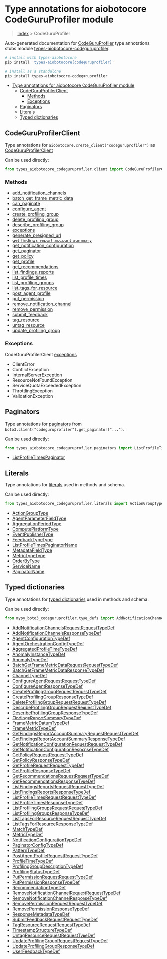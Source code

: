<a id="type-annotations-for-aiobotocore-codeguruprofiler-module"></a>

# Type annotations for aiobotocore CodeGuruProfiler module

> [Index](..) > CodeGuruProfiler

Auto-generated documentation for
[CodeGuruProfiler](https://boto3.amazonaws.com/v1/documentation/api/latest/reference/services/codeguruprofiler.html#CodeGuruProfiler)
type annotations stubs module
[types-aiobotocore-codeguruprofiler](https://pypi.org/project/types-aiobotocore-codeguruprofiler/).

```bash
# install with types-aiobotocore
pip install 'types-aiobotocore[codeguruprofiler]'

# install as a standalone
pip install types-aiobotocore-codeguruprofiler
```

- [Type annotations for aiobotocore CodeGuruProfiler module](#type-annotations-for-aiobotocore-codeguruprofiler-module)
  - [CodeGuruProfilerClient](#codeguruprofilerclient)
    - [Methods](#methods)
    - [Exceptions](#exceptions)
  - [Paginators](#paginators)
  - [Literals](#literals)
  - [Typed dictionaries](#typed-dictionaries)

<a id="codeguruprofilerclient"></a>

## CodeGuruProfilerClient

Type annotations for `aiobotocore.create_client("codeguruprofiler")` as
[CodeGuruProfilerClient](./client.md)

Can be used directly:

```python
from types_aiobotocore_codeguruprofiler.client import CodeGuruProfilerClient
```

<a id="methods"></a>

### Methods

- [add_notification_channels](./client.md#add_notification_channels)
- [batch_get_frame_metric_data](./client.md#batch_get_frame_metric_data)
- [can_paginate](./client.md#can_paginate)
- [configure_agent](./client.md#configure_agent)
- [create_profiling_group](./client.md#create_profiling_group)
- [delete_profiling_group](./client.md#delete_profiling_group)
- [describe_profiling_group](./client.md#describe_profiling_group)
- [exceptions](./client.md#exceptions)
- [generate_presigned_url](./client.md#generate_presigned_url)
- [get_findings_report_account_summary](./client.md#get_findings_report_account_summary)
- [get_notification_configuration](./client.md#get_notification_configuration)
- [get_paginator](./client.md#get_paginator)
- [get_policy](./client.md#get_policy)
- [get_profile](./client.md#get_profile)
- [get_recommendations](./client.md#get_recommendations)
- [list_findings_reports](./client.md#list_findings_reports)
- [list_profile_times](./client.md#list_profile_times)
- [list_profiling_groups](./client.md#list_profiling_groups)
- [list_tags_for_resource](./client.md#list_tags_for_resource)
- [post_agent_profile](./client.md#post_agent_profile)
- [put_permission](./client.md#put_permission)
- [remove_notification_channel](./client.md#remove_notification_channel)
- [remove_permission](./client.md#remove_permission)
- [submit_feedback](./client.md#submit_feedback)
- [tag_resource](./client.md#tag_resource)
- [untag_resource](./client.md#untag_resource)
- [update_profiling_group](./client.md#update_profiling_group)

<a id="exceptions"></a>

### Exceptions

CodeGuruProfilerClient [exceptions](./client.md#exceptions)

- ClientError
- ConflictException
- InternalServerException
- ResourceNotFoundException
- ServiceQuotaExceededException
- ThrottlingException
- ValidationException

<a id="paginators"></a>

## Paginators

Type annotations for [paginators](./paginators.md) from
`boto3.client("codeguruprofiler").get_paginator("...")`.

Can be used directly:

```python
from types_aiobotocore_codeguruprofiler.paginators import ListProfileTimesPaginator, ...
```

- [ListProfileTimesPaginator](./paginators.md#listprofiletimespaginator)

<a id="literals"></a>

## Literals

Type annotations for [literals](./literals.md) used in methods and schema.

Can be used directly:

```python
from types_aiobotocore_codeguruprofiler.literals import ActionGroupType, ...
```

- [ActionGroupType](./literals.md#actiongrouptype)
- [AgentParameterFieldType](./literals.md#agentparameterfieldtype)
- [AggregationPeriodType](./literals.md#aggregationperiodtype)
- [ComputePlatformType](./literals.md#computeplatformtype)
- [EventPublisherType](./literals.md#eventpublishertype)
- [FeedbackTypeType](./literals.md#feedbacktypetype)
- [ListProfileTimesPaginatorName](./literals.md#listprofiletimespaginatorname)
- [MetadataFieldType](./literals.md#metadatafieldtype)
- [MetricTypeType](./literals.md#metrictypetype)
- [OrderByType](./literals.md#orderbytype)
- [ServiceName](./literals.md#servicename)
- [PaginatorName](./literals.md#paginatorname)

<a id="typed-dictionaries"></a>

## Typed dictionaries

Type annotations for [typed dictionaries](./type_defs.md) used in methods and
schema.

Can be used directly:

```python
from mypy_boto3_codeguruprofiler.type_defs import AddNotificationChannelsRequestRequestTypeDef, ...
```

- [AddNotificationChannelsRequestRequestTypeDef](./type_defs.md#addnotificationchannelsrequestrequesttypedef)
- [AddNotificationChannelsResponseTypeDef](./type_defs.md#addnotificationchannelsresponsetypedef)
- [AgentConfigurationTypeDef](./type_defs.md#agentconfigurationtypedef)
- [AgentOrchestrationConfigTypeDef](./type_defs.md#agentorchestrationconfigtypedef)
- [AggregatedProfileTimeTypeDef](./type_defs.md#aggregatedprofiletimetypedef)
- [AnomalyInstanceTypeDef](./type_defs.md#anomalyinstancetypedef)
- [AnomalyTypeDef](./type_defs.md#anomalytypedef)
- [BatchGetFrameMetricDataRequestRequestTypeDef](./type_defs.md#batchgetframemetricdatarequestrequesttypedef)
- [BatchGetFrameMetricDataResponseTypeDef](./type_defs.md#batchgetframemetricdataresponsetypedef)
- [ChannelTypeDef](./type_defs.md#channeltypedef)
- [ConfigureAgentRequestRequestTypeDef](./type_defs.md#configureagentrequestrequesttypedef)
- [ConfigureAgentResponseTypeDef](./type_defs.md#configureagentresponsetypedef)
- [CreateProfilingGroupRequestRequestTypeDef](./type_defs.md#createprofilinggrouprequestrequesttypedef)
- [CreateProfilingGroupResponseTypeDef](./type_defs.md#createprofilinggroupresponsetypedef)
- [DeleteProfilingGroupRequestRequestTypeDef](./type_defs.md#deleteprofilinggrouprequestrequesttypedef)
- [DescribeProfilingGroupRequestRequestTypeDef](./type_defs.md#describeprofilinggrouprequestrequesttypedef)
- [DescribeProfilingGroupResponseTypeDef](./type_defs.md#describeprofilinggroupresponsetypedef)
- [FindingsReportSummaryTypeDef](./type_defs.md#findingsreportsummarytypedef)
- [FrameMetricDatumTypeDef](./type_defs.md#framemetricdatumtypedef)
- [FrameMetricTypeDef](./type_defs.md#framemetrictypedef)
- [GetFindingsReportAccountSummaryRequestRequestTypeDef](./type_defs.md#getfindingsreportaccountsummaryrequestrequesttypedef)
- [GetFindingsReportAccountSummaryResponseTypeDef](./type_defs.md#getfindingsreportaccountsummaryresponsetypedef)
- [GetNotificationConfigurationRequestRequestTypeDef](./type_defs.md#getnotificationconfigurationrequestrequesttypedef)
- [GetNotificationConfigurationResponseTypeDef](./type_defs.md#getnotificationconfigurationresponsetypedef)
- [GetPolicyRequestRequestTypeDef](./type_defs.md#getpolicyrequestrequesttypedef)
- [GetPolicyResponseTypeDef](./type_defs.md#getpolicyresponsetypedef)
- [GetProfileRequestRequestTypeDef](./type_defs.md#getprofilerequestrequesttypedef)
- [GetProfileResponseTypeDef](./type_defs.md#getprofileresponsetypedef)
- [GetRecommendationsRequestRequestTypeDef](./type_defs.md#getrecommendationsrequestrequesttypedef)
- [GetRecommendationsResponseTypeDef](./type_defs.md#getrecommendationsresponsetypedef)
- [ListFindingsReportsRequestRequestTypeDef](./type_defs.md#listfindingsreportsrequestrequesttypedef)
- [ListFindingsReportsResponseTypeDef](./type_defs.md#listfindingsreportsresponsetypedef)
- [ListProfileTimesRequestRequestTypeDef](./type_defs.md#listprofiletimesrequestrequesttypedef)
- [ListProfileTimesResponseTypeDef](./type_defs.md#listprofiletimesresponsetypedef)
- [ListProfilingGroupsRequestRequestTypeDef](./type_defs.md#listprofilinggroupsrequestrequesttypedef)
- [ListProfilingGroupsResponseTypeDef](./type_defs.md#listprofilinggroupsresponsetypedef)
- [ListTagsForResourceRequestRequestTypeDef](./type_defs.md#listtagsforresourcerequestrequesttypedef)
- [ListTagsForResourceResponseTypeDef](./type_defs.md#listtagsforresourceresponsetypedef)
- [MatchTypeDef](./type_defs.md#matchtypedef)
- [MetricTypeDef](./type_defs.md#metrictypedef)
- [NotificationConfigurationTypeDef](./type_defs.md#notificationconfigurationtypedef)
- [PaginatorConfigTypeDef](./type_defs.md#paginatorconfigtypedef)
- [PatternTypeDef](./type_defs.md#patterntypedef)
- [PostAgentProfileRequestRequestTypeDef](./type_defs.md#postagentprofilerequestrequesttypedef)
- [ProfileTimeTypeDef](./type_defs.md#profiletimetypedef)
- [ProfilingGroupDescriptionTypeDef](./type_defs.md#profilinggroupdescriptiontypedef)
- [ProfilingStatusTypeDef](./type_defs.md#profilingstatustypedef)
- [PutPermissionRequestRequestTypeDef](./type_defs.md#putpermissionrequestrequesttypedef)
- [PutPermissionResponseTypeDef](./type_defs.md#putpermissionresponsetypedef)
- [RecommendationTypeDef](./type_defs.md#recommendationtypedef)
- [RemoveNotificationChannelRequestRequestTypeDef](./type_defs.md#removenotificationchannelrequestrequesttypedef)
- [RemoveNotificationChannelResponseTypeDef](./type_defs.md#removenotificationchannelresponsetypedef)
- [RemovePermissionRequestRequestTypeDef](./type_defs.md#removepermissionrequestrequesttypedef)
- [RemovePermissionResponseTypeDef](./type_defs.md#removepermissionresponsetypedef)
- [ResponseMetadataTypeDef](./type_defs.md#responsemetadatatypedef)
- [SubmitFeedbackRequestRequestTypeDef](./type_defs.md#submitfeedbackrequestrequesttypedef)
- [TagResourceRequestRequestTypeDef](./type_defs.md#tagresourcerequestrequesttypedef)
- [TimestampStructureTypeDef](./type_defs.md#timestampstructuretypedef)
- [UntagResourceRequestRequestTypeDef](./type_defs.md#untagresourcerequestrequesttypedef)
- [UpdateProfilingGroupRequestRequestTypeDef](./type_defs.md#updateprofilinggrouprequestrequesttypedef)
- [UpdateProfilingGroupResponseTypeDef](./type_defs.md#updateprofilinggroupresponsetypedef)
- [UserFeedbackTypeDef](./type_defs.md#userfeedbacktypedef)
